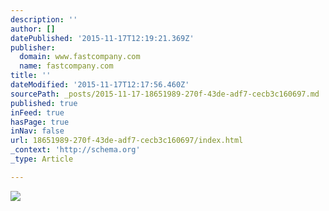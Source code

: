 ```yaml
---
description: ''
author: []
datePublished: '2015-11-17T12:19:21.369Z'
publisher:
  domain: www.fastcompany.com
  name: fastcompany.com
title: ''
dateModified: '2015-11-17T12:17:56.460Z'
sourcePath: _posts/2015-11-17-18651989-270f-43de-adf7-cecb3c160697.md
published: true
inFeed: true
hasPage: true
inNav: false
url: 18651989-270f-43de-adf7-cecb3c160697/index.html
_context: 'http://schema.org'
_type: Article

---
```

![](http://g.fastcompany.net/multisite_files/fastcompany/imagecache/1280/poster/2015/11/3052948-poster-p-1-what-this-27-year-old-learned-from-running-startup-competitions-in-emerging-countries.jpg)